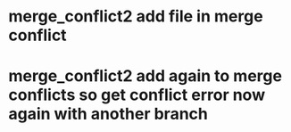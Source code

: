 # merge_conflict2  add file in merge conflict
# merge_conflict2  add again to merge conflicts so get conflict error  now again with another branch
